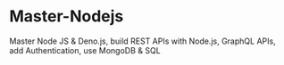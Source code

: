 # Master-Nodejs
Master Node JS &amp; Deno.js, build REST APIs with Node.js, GraphQL APIs, add Authentication, use MongoDB &amp; SQL
